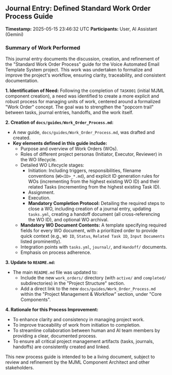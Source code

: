 ## Journal Entry: Defined Standard Work Order Process Guide

**Timestamp:** 2025-05-15 23:46:32 UTC
**Participants:** User, AI Assistant (Gemini)

### Summary of Work Performed

This journal entry documents the discussion, creation, and refinement of the "Standard Work Order Process" guide for the Voice Automated Email Template System project. This work was undertaken to formalize and improve the project's workflow, ensuring clarity, traceability, and consistent documentation.

**1. Identification of Need:**
Following the completion of `TASK001` (initial MJML component creation), a need was identified to create a more explicit and robust process for managing units of work, centered around a formalized "Work Order" concept. The goal was to strengthen the "popcorn trail" between tasks, journal entries, handoffs, and the work itself.

**2. Creation of `docs/guides/Work_Order_Process.md`:**
*   A new guide, `docs/guides/Work_Order_Process.md`, was drafted and created.
*   **Key elements defined in this guide include:**
    *   Purpose and overview of Work Orders (WOs).
    *   Roles of different project personas (Initiator, Executor, Reviewer) in the WO lifecycle.
    *   Detailed WO Lifecycle stages:
        *   Initiation: Including triggers, responsibilities, filename conventions (`WO<ID>_*.md`), and explicit ID generation rules for WOs (incrementing from the highest existing WO ID) and their related Tasks (incrementing from the highest existing Task ID).
        *   Assignment.
        *   Execution.
        *   **Mandatory Completion Protocol:** Detailing the required steps to close a WO, including creation of a journal entry, updating `tasks.yml`, creating a handoff document (all cross-referencing the WO ID), and optional WO archival.
    *   **Mandatory WO Document Contents:** A template specifying required fields for every WO document, with a prioritized order to provide quick context (e.g., `WO ID`, `Status`, `Related Task ID`, `Input Documents` listed prominently).
    *   Integration points with `tasks.yml`, `journal/`, and `Handoff/` documents.
    *   Emphasis on process adherence.

**3. Update to `README.md`:**
*   The main `README.md` file was updated to:
    *   Include the new `work_orders/` directory (with `active/` and `completed/` subdirectories) in the "Project Structure" section.
    *   Add a direct link to the new `docs/guides/Work_Order_Process.md` within the "Project Management & Workflow" section, under "Core Components".

**4. Rationale for this Process Improvement:**
*   To enhance clarity and consistency in managing project work.
*   To improve traceability of work from initiation to completion.
*   To streamline collaboration between human and AI team members by providing a clear, documented process.
*   To ensure all critical project management artifacts (tasks, journals, handoffs) are consistently created and linked.

This new process guide is intended to be a living document, subject to review and refinement by the MJML Component Architect and other stakeholders.
